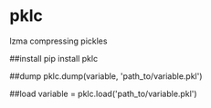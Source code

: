 # pklc
lzma compressing pickles

##install
pip install pklc

##dump
pklc.dump(variable, 'path_to/variable.pkl')

##load
variable = pklc.load('path_to/variable.pkl')
